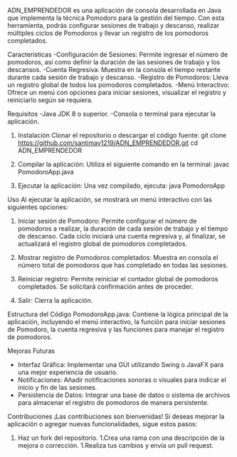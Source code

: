 ADN_EMPRENDEDOR es una aplicación de consola desarrollada en Java que implementa la técnica Pomodoro para la gestión del tiempo. Con esta herramienta, podrás configurar sesiones de trabajo y descanso, realizar múltiples ciclos de Pomodoros y llevar un registro de los pomodoros completados.

Características
-Configuración de Sesiones: Permite ingresar el número de pomodoros, así como definir la duración de las sesiones de trabajo y los descansos.
-Cuenta Regresiva: Muestra en la consola el tiempo restante durante cada sesión de trabajo y descanso.
-Registro de Pomodoros: Lleva un registro global de todos los pomodoros completados.
-Menú Interactivo: Ofrece un menú con opciones para iniciar sesiones, visualizar el registro y reiniciarlo según se requiera.

Requisitos
-Java JDK 8 o superior.
-Consola o terminal para ejecutar la aplicación.

1. Instalación
Clonar el repositorio o descargar el código fuente:
git clone https://github.com/santimay1219/ADN_EMPRENDEDOR.git
cd ADN_EMPRENDEDOR

2. Compilar la aplicación:
Utiliza el siguiente comando en la terminal:
javac PomodoroApp.java

3. Ejecutar la aplicación:
Una vez compilado, ejecuta:
java PomodoroApp

Uso
Al ejecutar la aplicación, se mostrará un menú interactivo con las siguientes opciones:
1. Iniciar sesión de Pomodoro:
Permite configurar el número de pomodoros a realizar, la duración de cada sesión de trabajo y el tiempo de descanso. Cada ciclo iniciará una cuenta regresiva y, al finalizar, se actualizará el registro global de pomodoros completados.

2. Mostrar registro de Pomodoros completados:
Muestra en consola el número total de pomodoros que has completado en todas las sesiones.

3. Reiniciar registro:
Permite reiniciar el contador global de pomodoros completados. Se solicitará confirmación antes de proceder.

4. Salir:
Cierra la aplicación.

Estructura del Código
PomodoroApp.java:
Contiene la lógica principal de la aplicación, incluyendo el menú interactivo, la función para iniciar sesiones de Pomodoro, la cuenta regresiva y las funciones para manejar el registro de pomodoros.

Mejoras Futuras
- Interfaz Gráfica: Implementar una GUI utilizando Swing o JavaFX para una mejor experiencia de usuario.
- Notificaciones: Añadir notificaciones sonoras o visuales para indicar el inicio y fin de las sesiones.
- Persistencia de Datos: Integrar una base de datos o sistema de archivos para almacenar el registro de pomodoros de manera persistente.

Contribuciones
¡Las contribuciones son bienvenidas! Si deseas mejorar la aplicación o agregar nuevas funcionalidades, sigue estos pasos:

1. Haz un fork del repositorio.
1.Crea una rama con una descripción de la mejora o corrección.
1.Realiza tus cambios y envía un pull request.

